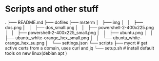 # Scripts and other stuff

.
├── README.md
├── dofiles
├── msterm
│   ├── img
│   │   ├── dos.png
│   │   ├── dos_small.png
│   │   ├── powershell-2-400x225.png
│   │   ├── powershell-2-400x225_small.png
│   │   ├── ubuntu.png
│   │   ├── ubuntu_white-orange_hex_small.png
│   │   └── ubuntu_white-orange_hex_su.png
│   └── settings.json
└── scripts
    ├── mycrt		# get active certs from a domain, uses curl and jq
    └── setup.sh	# install default tools on new linux(debian apt )
